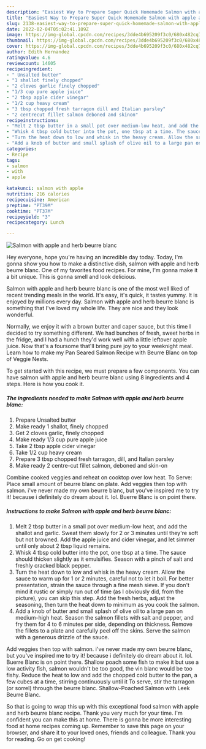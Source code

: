 ```yaml
---
description: "Easiest Way to Prepare Super Quick Homemade Salmon with apple and herb beurre blanc"
title: "Easiest Way to Prepare Super Quick Homemade Salmon with apple and herb beurre blanc"
slug: 2138-easiest-way-to-prepare-super-quick-homemade-salmon-with-apple-and-herb-beurre-blanc
date: 2022-02-04T05:02:41.109Z
image: https://img-global.cpcdn.com/recipes/3dde4b695209f3c0/680x482cq70/salmon-with-apple-and-herb-beurre-blanc-recipe-main-photo.jpg
thumbnail: https://img-global.cpcdn.com/recipes/3dde4b695209f3c0/680x482cq70/salmon-with-apple-and-herb-beurre-blanc-recipe-main-photo.jpg
cover: https://img-global.cpcdn.com/recipes/3dde4b695209f3c0/680x482cq70/salmon-with-apple-and-herb-beurre-blanc-recipe-main-photo.jpg
author: Edith Hernandez
ratingvalue: 4.6
reviewcount: 14605
recipeingredient:
- " Unsalted butter"
- "1 shallot finely chopped"
- "2 cloves garlic finely chopped"
- "1/3 cup pure apple juice"
- "2 tbsp apple cider vinegar"
- "1/2 cup heavy cream"
- "3 tbsp chopped fresh tarragon dill and Italian parsley"
- "2 centrecut fillet salmon deboned and skinon"
recipeinstructions:
- "Melt 2 tbsp butter in a small pot over medium-low heat, and add the shallot and garlic. Sweat them slowly for 2 or 3 minutes until they&#39;re soft but not browned. Add the apple juice and cider vinegar, and let simmer until only about 2 tbsp liquid remains."
- "Whisk 4 tbsp cold butter into the pot, one tbsp at a time. The sauce should thicken slightly as it emulsifies. Season with a pinch of salt and freshly cracked black pepper."
- "Turn the heat down to low and whisk in the heavy cream. Allow the sauce to warm up for 1 or 2 minutes, careful not to let it boil. For better presentation, strain the sauce through a fine mesh sieve. If you don&#39;t mind it rustic or simply run out of time (as I obviously did, from the picture), you can skip this step. Add the fresh herbs, adjust the seasoning, then turn the heat down to minimum as you cook the salmon."
- "Add a knob of butter and small splash of olive oil to a large pan on medium-high heat. Season the salmon fillets with salt and pepper, and fry them for 4 to 6 minutes per side, depending on thickness. Remove the fillets to a plate and carefully peel off the skins. Serve the salmon with a generous drizzle of the sauce."
categories:
- Recipe
tags:
- salmon
- with
- apple

katakunci: salmon with apple 
nutrition: 216 calories
recipecuisine: American
preptime: "PT39M"
cooktime: "PT37M"
recipeyield: "3"
recipecategory: Lunch

---
```



![Salmon with apple and herb beurre blanc](https://img-global.cpcdn.com/recipes/3dde4b695209f3c0/680x482cq70/salmon-with-apple-and-herb-beurre-blanc-recipe-main-photo.jpg)

Hey everyone, hope you're having an incredible day today. Today, I'm gonna show you how to make a distinctive dish, salmon with apple and herb beurre blanc. One of my favorites food recipes. For mine, I'm gonna make it a bit unique. This is gonna smell and look delicious.

Salmon with apple and herb beurre blanc is one of the most well liked of recent trending meals in the world. It's easy, it's quick, it tastes yummy. It is enjoyed by millions every day. Salmon with apple and herb beurre blanc is something that I've loved my whole life. They are nice and they look wonderful.

Normally, we enjoy it with a brown butter and caper sauce, but this time I decided to try something different. We had bunches of fresh, sweet herbs in the fridge, and I had a hunch they&#39;d work well with a little leftover apple juice. Now that&#39;s a foursome that&#39;ll bring pure joy to your weeknight meal. Learn how to make my Pan Seared Salmon Recipe with Beurre Blanc on top of Veggie Nests.


To get started with this recipe, we must prepare a few components. You can have salmon with apple and herb beurre blanc using 8 ingredients and 4 steps. Here is how you cook it.

<!--inarticleads1-->

##### The ingredients needed to make Salmon with apple and herb beurre blanc:

1. Prepare  Unsalted butter
1. Make ready 1 shallot, finely chopped
1. Get 2 cloves garlic, finely chopped
1. Make ready 1/3 cup pure apple juice
1. Take 2 tbsp apple cider vinegar
1. Take 1/2 cup heavy cream
1. Prepare 3 tbsp chopped fresh tarragon, dill, and Italian parsley
1. Make ready 2 centre-cut fillet salmon, deboned and skin-on


Combine cooked veggies and reheat on cooktop over low heat. To Serve: Place small amount of beurre blanc on plate. Add veggies then top with salmon. i&#39;ve never made my own beurre blanc, but you&#39;ve inspired me to try it! because i definitely do dream about it. lol. Buerre Blanc is on point there. 

<!--inarticleads2-->

##### Instructions to make Salmon with apple and herb beurre blanc:

1. Melt 2 tbsp butter in a small pot over medium-low heat, and add the shallot and garlic. Sweat them slowly for 2 or 3 minutes until they&#39;re soft but not browned. Add the apple juice and cider vinegar, and let simmer until only about 2 tbsp liquid remains.
1. Whisk 4 tbsp cold butter into the pot, one tbsp at a time. The sauce should thicken slightly as it emulsifies. Season with a pinch of salt and freshly cracked black pepper.
1. Turn the heat down to low and whisk in the heavy cream. Allow the sauce to warm up for 1 or 2 minutes, careful not to let it boil. For better presentation, strain the sauce through a fine mesh sieve. If you don&#39;t mind it rustic or simply run out of time (as I obviously did, from the picture), you can skip this step. Add the fresh herbs, adjust the seasoning, then turn the heat down to minimum as you cook the salmon.
1. Add a knob of butter and small splash of olive oil to a large pan on medium-high heat. Season the salmon fillets with salt and pepper, and fry them for 4 to 6 minutes per side, depending on thickness. Remove the fillets to a plate and carefully peel off the skins. Serve the salmon with a generous drizzle of the sauce.


Add veggies then top with salmon. i&#39;ve never made my own beurre blanc, but you&#39;ve inspired me to try it! because i definitely do dream about it. lol. Buerre Blanc is on point there. Shallow poach some fish to make it but use a low activity fish, salmon wouldn&#39;t be too good, the vin blanc would be too fishy. Reduce the heat to low and add the chopped cold butter to the pan, a few cubes at a time, stirring continuously until it To serve, stir the tarragon (or sorrel) through the beurre blanc. Shallow-Poached Salmon with Leek Beurre Blanc. 

So that is going to wrap this up with this exceptional food salmon with apple and herb beurre blanc recipe. Thank you very much for your time. I'm confident you can make this at home. There is gonna be more interesting food at home recipes coming up. Remember to save this page on your browser, and share it to your loved ones, friends and colleague. Thank you for reading. Go on get cooking!
